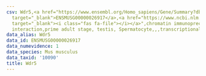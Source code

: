 ```yaml
---
csv: Wdr5,<a href="https://www.ensembl.org/Homo_sapiens/Gene/Summary?db=core;g=ENSMUSG00000026917"
  target="_blank">ENSMUSG00000026917</a>,<a href="https://www.ncbi.nlm.nih.gov/pubmed/25450459"
  target="_blank"><i class="fas fa-file"></i></a>",chromatin immunoprecipitation assay,direct
  interaction,prime adult stage, testis, Spermatocyte,,,transcriptional regulation,
data_alias: Wdr5
data_id: ENSMUSG00000026917
data_numevidence: 1
data_species: Mus musculus
data_taxid: '10090'
title: Wdr5
---
```

